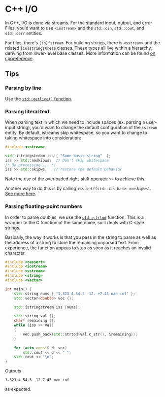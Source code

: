 # C++ I/O

In C++, I/O is done via streams. For the standard input, output, and error Files, you'd
want to use `<iostream>` and the `std::cin`, `std::cout`, and `std::cerr` entities.

For files, there's `[io]fstream`. For building strings, there is `<sstream>` and the related
`[io]stringstream` classes. These types all live within a hierarchy, deriving from
lower-level base classes. More information can be found [on cppreference](https://en.cppreference.com/w/cpp/io).


## Tips

### Parsing by line

Use the [`std::getline()`
function](https://en.cppreference.com/w/cpp/string/basic_string/getline).

### Parsing literal text

When parsing text in which we need to include spaces (ex. parsing a user-input string), you'd want to change the default
configuration of the `istream` entity. By default, istreams skip whitespace, so you want to
change to taking whitespace into consideration:

```c++
#include <sstream>

std::istringstream iss { "Some basic string"  };
iss >> std::noskipws;  // Don't skip whitespace
/* Do processing ... */
iss >> std::skipws;   // restore the default behavior 
```

Note the use of the overloaded right-shift operator `>>` to achieve this.

Another way to do this is by calling `iss.setf(std::ios_base::noskipws)`. [See more
here](https://en.cppreference.com/w/cpp/io/ios_base/fmtflags).

### Parsing floating-point numbers

In order to parse doubles, we use the
[`std::strtod`](https://en.cppreference.com/w/cpp/string/byte/strtof) function. This is a
wrapper to the C function of the same name, so it deals with C-style strings.


Basically, the way it works is that you pass in the string to parse as well as the address
of a string to store the remaining unparsed text. From experience, the function appeas to
stop as soon as it reaches an invalid character.

```c++
#include <cassert>
#include <iostream>
#include <sstream>
#include <string>
#include <vector>

int main() {
    std::string nums { "1.323 4 54.3 -12. +7.45 nan inf" };
    std::vector<double> vec {};

    std::istringstream iss {nums};

    std::string val {};
    char* remaining {};
    while (iss >> val)
    {
        vec.push_back(std::strtod(val.c_str(), &remaining));
    }

    for (auto const& d: vec)
        std::cout << d << " ";
    std::cout << "\n";
}
```

Outputs 

    1.323 4 54.3 -12 7.45 nan inf 

as expected.
